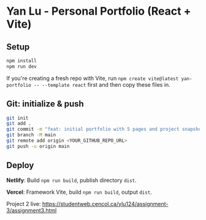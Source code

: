 # Yan Lu - Personal Portfolio (React + Vite)

## Setup
```bash
npm install
npm run dev
```
If you're creating a fresh repo with Vite, run `npm create vite@latest yan-portfolio -- --template react` first and then copy these files in.

## Git: initialize & push
```bash
git init
git add .
git commit -m "feat: initial portfolio with 5 pages and project snapshots"
git branch -M main
git remote add origin <YOUR_GITHUB_REPO_URL>
git push -u origin main
```

## Deploy
**Netlify**: Build `npm run build`, publish directory `dist`.

**Vercel**: Framework Vite, build `npm run build`, output `dist`.

Project 2 live: https://studentweb.cencol.ca/ylu124/assignment-3/assignment3.html
